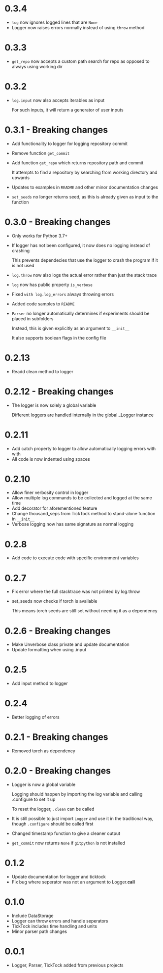 # 0.3.4

- `log` now ignores logged lines that are `None`
- Logger now raises errors normally instead of using `throw` method

# 0.3.3

- `get_repo` now accepts a custom path search for repo as opposed to always using working dir

# 0.3.2

- `log.input` now also accepts iterables as input

  For such inputs, it will return a generator of user inputs

# 0.3.1 - Breaking changes

- Add functionality to logger for logging repository commit
- Remove function `get_commit`
- Add function `get_repo` which returns repository path and commit

  It attempts to find a repository by searching from working directory and upwards
- Updates to examples in `README` and other minor documentation changes
- `set_seeds` no longer returns seed, as this is already given as input to the function

# 0.3.0 - Breaking changes

- Only works for Python 3.7+

- If logger has not been configured, it now does no logging instead of crashing

  This prevents dependecies that use the logger to crash the program if it is not used
- `log.throw` now also logs the actual error rather than just the stack trace
- `log` now has public property `is_verbose`
- Fixed `with log.log_errors` always throwing errors
- Added code samples to `README`
- `Parser` no longer automatically determines if experiments should be placed in subfolders

  Instead, this is given explicitly as an argument to `__init__`

  It also supports boolean flags in the config file

# 0.2.13

- Readd clean method to logger

# 0.2.12 - Breaking changes

- The logger is now solely a global variable

  Different loggers are handled internally in the global _Logger instance

# 0.2.11

- Add catch property to logger to allow automatically logging errors with with
- All code is now indented using spaces

# 0.2.10

- Allow finer verbosity control in logger
- Allow multiple log commands to be collected and logged at the same time
- Add decorator for aforementioned feature
- Change thousand_seps from TickTock method to stand-alone function in `__init__`
- Verbose logging now has same signature as normal logging

# 0.2.8

- Add code to execute code with specific environment variables

# 0.2.7

- Fix error where the full stacktrace was not printed by log.throw
- set_seeds now checks if torch is available

  This means torch seeds are still set without needing it as a dependency

# 0.2.6 - Breaking changes

- Make Unverbose class private and update documentation
- Update formatting when using .input

# 0.2.5

- Add input method to logger

# 0.2.4

- Better logging of errors

# 0.2.1 - Breaking changes

- Removed torch as dependency

# 0.2.0 - Breaking changes

- Logger is now a global variable

  Logging should happen by importing the log variable and calling .configure to set it up

  To reset the logger, `.clean` can be called
- It is still possible to just import `Logger` and use it in the traditional way, though `.configure` should be called first
- Changed timestamp function to give a cleaner output
- `get_commit` now returns `None` if `gitpython` is not installed

# 0.1.2

- Update documentation for logger and ticktock
- Fix bug where seperator was not an argument to Logger.__call__

# 0.1.0

- Include DataStorage
- Logger can throw errors and handle seperators
- TickTock includes time handling and units
- Minor parser path changes

# 0.0.1

- Logger, Parser, TickTock added from previous projects
